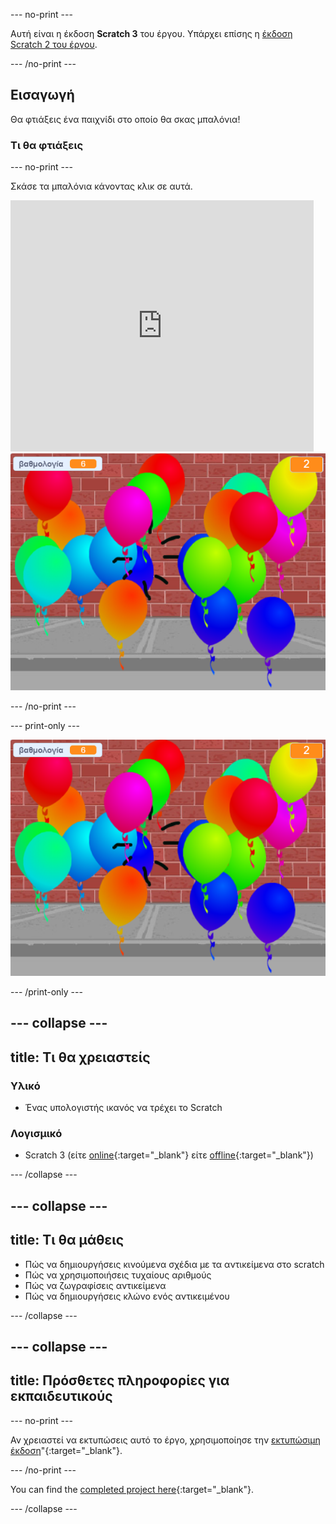 --- no-print ---

Αυτή είναι η έκδοση **Scratch 3** του έργου. Υπάρχει επίσης η [έκδοση Scratch 2 του έργου](https://projects.raspberrypi.org/en/projects/balloons-scratch2).

--- /no-print ---

## Εισαγωγή

Θα φτιάξεις ένα παιχνίδι στο οποίο θα σκας μπαλόνια!


### Τι θα φτιάξεις

--- no-print ---

Σκάσε τα μπαλόνια κάνοντας κλικ σε αυτά.

<div class="scratch-preview">
  <iframe allowtransparency="true" width="485" height="402" src="https://scratch.mit.edu/projects/embed/299206746/?autostart=false" frameborder="0" scrolling="no"></iframe>
  <img src="images/balloons-final.png">
</div>

--- /no-print ---

--- print-only ---

![ολοκληρωμένο έργο](images/balloons-final.png)

--- /print-only ---

--- collapse ---
---
title: Τι θα χρειαστείς
---

### Υλικό

+ Ένας υπολογιστής ικανός να τρέχει το Scratch

### Λογισμικό

+ Scratch 3 (είτε [online](https://rpf.io/scratchon){:target="_blank"} είτε [offline](https://rpf.io/scratchoff){:target="_blank"})

--- /collapse ---

--- collapse ---
---
title: Τι θα μάθεις
---

- Πώς να δημιουργήσεις κινούμενα σχέδια με τα αντικείμενα στο scratch
- Πώς να χρησιμοποιήσεις τυχαίους αριθμούς
- Πώς να ζωγραφίσεις αντικείμενα
- Πώς να δημιουργήσεις κλώνο ενός αντικειμένου

--- /collapse ---

--- collapse ---
---
title: Πρόσθετες πληροφορίες για εκπαιδευτικούς
---

--- no-print ---

Αν χρειαστεί να εκτυπώσεις αυτό το έργο, χρησιμοποίησε την [εκτυπώσιμη έκδοση](https://projects.raspberrypi.org/en/projects/balloons/print)"{:target="_blank"}.

--- /no-print ---

You can find the [completed project here](https://rpf.io/p/en/balloons-get){:target="_blank"}.

--- /collapse ---
